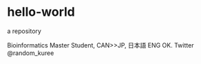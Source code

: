 # hello-world
a repository

Bioinformatics Master Student, CAN>>JP, 日本語 ENG OK. 
Twitter @random_kuree
